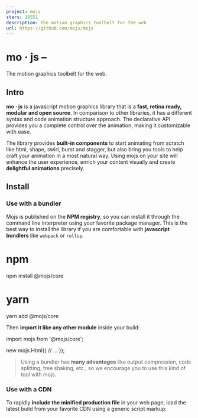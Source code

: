 ```yaml
---
project: mojs
stars: 18551
description: The motion graphics toolbelt for the web
url: https://github.com/mojs/mojs
---
```


mo · js –
=========

The motion graphics toolbelt for the web.

Intro
-----

**mo · js** is a javascript motion graphics library that is a **fast, retina ready, modular and open source**. In comparison to other libraries, it has a different syntax and code animation structure approach. The declarative API provides you a complete control over the animation, making it customizable with ease.

The library provides **built-in components** to start animating from scratch like html, shape, swirl, burst and stagger, but also bring you tools to help craft your animation in a most natural way. Using mojs on your site will enhance the user experience, enrich your content visually and create **delightful animations** precisely.

Install
-------

### Use with a bundler

Mojs is published on the **NPM registry**, so you can install it through the command line interpreter using your favorite package manager. This is the best way to install the library if you are comfortable with **javascript bundlers** like `webpack` or `rollup`.

# npm
npm install @mojs/core

# yarn
yarn add @mojs/core

Then **import it like any other module** inside your build:

import mojs from '@mojs/core';

new mojs.Html({
  // ...
});

> Using a bundler has **many advantages** like output compression, code splitting, tree shaking, etc., so we encourage you to use this kind of tool with mojs.

### Use with a CDN

To rapidly **include the minified production file** in your web page, load the latest build from your favorite CDN using a generic script markup:

<!-- unpkg -->
<script src\="https://unpkg.com/@mojs/core"\></script\>

<!-- jsdelivr -->
<script src\="https://cdn.jsdelivr.net/npm/@mojs/core"\></script\>

Then instanciate using:

<script\>
  new mojs.Html({
    // ...
  });
</script\>

> By default, if no one is specified, the CDN will automatically target the **@latest** version of mojs and load the **UMD build** from `dist/mo.umd.js`.

User guide
----------

The base documentation you need to get started with mojs.

-   Get started
-   @mojs/player
-   @mojs/curve-editor
-   @mojs/timeline-editor

Learn
-----

Discover the amazing things that mojs can do!

-   Shape & Swirl _(Tutorial)_
-   Burst _(Tutorial)_
-   Icon animations powered by mo.js _(Codrops tutorial)_
-   An Introduction to mo.js _(CSS tricks tutorial)_
-   Playing with @mojs/player and @mojs/curve-editor _(Vimeo video)_
-   Web animations and mo.js _(Youtube video)_

Developer
---------

Get technical informations, open an issue/pull request or join the (amazing) community!

-   API documentation
-   Github
-   Slack workspace _(Not in the workspace yet? Use the invite link 🔓)_

Showcase
--------

-   Motion Graphics for the Web
-   Bubble Layout
-   Sleepy Mole
-   Animocons
-   Love or Hate Modal
-   Mograph
-   Word Reveal
-   Jump and Squash
-   Physical Balls
-   Dust Trail
-   Bubble Modal
-   Bubbles
-   Blast _(click to see)_
-   Simple Burst _(click to see)_
-   Dusty Burst _(click to see)_
-   Twitter Fav _(click to see)_
-   Twitter Fav (stars) _(click to see)_
-   Twitter Fav Firework _(click to see)_
-   Simple Ripple _(click to see)_

Browser support
---------------

-   Chrome 49+
-   Firefox 70+
-   Opera 36+
-   Safari 8+
-   Edge 79+

> Many other browsers may work, but are not extensively tested.

Maintainers
-----------

Since 2019, mojs ecosystem is **maintained and developed** by:

-   Xavier Foucrier
-   Jonas Sandstedt

Contribute
----------

If you want to report a bug or request a new feature/improvement, please **read the project contributors guidelines before**. Thanks for taking time to contribute.
